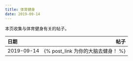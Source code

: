 ```yaml
---
title: 体育健身
date: 2019-09-14
---
```


本页收集与体育健身有关的帖子。

| 日期 | 帖子 |
| :------ | ------: |
| 2019-09-14 | {% post_link 为你的大脑去健身！ %} |
